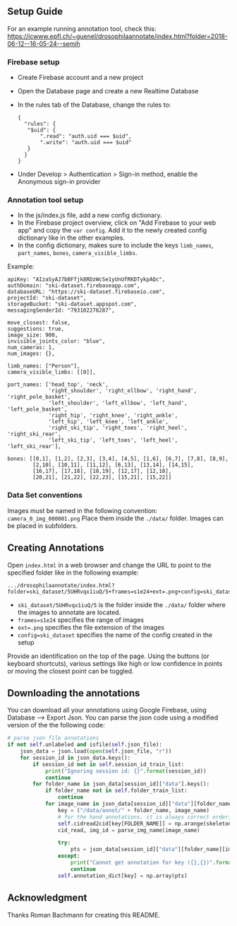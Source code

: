 
## Setup Guide
For an example running annotation tool, check this: https://icwww.epfl.ch/~guenel/drosophilaannotate/index.html?folder=2018-06-12--16-05-24--semih

### Firebase setup

- Create Firebase account and a new project
- Open the Database page and create a new Realtime Database
- In the rules tab of the Database, change the rules to:

  ```
  {
    "rules": {
     "$uid": {
         ".read": "auth.uid === $uid",
         ".write": "auth.uid === $uid"
     }
    }
  }
  ```

- Under Develop > Authentication > Sign-in method, enable the Anonymous sign-in provider

### Annotation tool setup

- In the js/index.js file, add a new config dictionary.
- In the Firebase project overview, click on "Add Firebase to your web app" and copy the ```var config```. Add it to the newly created config dictionary like in the other examples.
- In the config dictionary, makes sure to include the keys ```limb_names```, ```part_names```, ```bones```, ```camera_visible_limbs```.

Example:

```
apiKey: "AIzaSyAJ7bBFfjk8RDzWcSe1yUnUfRKDTykpAQc",
authDomain: "ski-dataset.firebaseapp.com",
databaseURL: "https://ski-dataset.firebaseio.com",
projectId: "ski-dataset",
storageBucket: "ski-dataset.appspot.com",
messagingSenderId: "793102276287",

move_closest: false,
suggestions: true,
image_size: 900,
invisible_joints_color: "blue",
num_cameras: 1,
num_images: {},

limb_names: ["Person"],
camera_visible_limbs: [[0]],

part_names: ['head_top', 'neck',
             'right_shoulder', 'right_ellbow', 'right_hand', 'right_pole_basket',
             'left_shoulder', 'left_ellbow', 'left_hand', 'left_pole_basket',
             'right_hip', 'right_knee', 'right_ankle',
             'left_hip', 'left_knee', 'left_ankle',
             'right_ski_tip', 'right_toes', 'right_heel', 'right_ski_rear',
             'left_ski_tip', 'left_toes', 'left_heel', 'left_ski_rear'],

bones: [[0,1], [1,2], [2,3], [3,4], [4,5], [1,6], [6,7], [7,8], [8,9],
        [2,10], [10,11], [11,12], [6,13], [13,14], [14,15],
        [16,17], [17,18], [18,19], [12,17], [12,18],
        [20,21], [21,22], [22,23], [15,21], [15,22]]
```

### Data Set conventions

Images must be named in the following convention: ```camera_0_img_000001.png```
Place them inside the ```./data/``` folder. Images can be placed in subfolders.

## Creating Annotations

Open ```index.html``` in a web browser and change the URL to point to the specified folder like in the following example:

```
.../drosophilaannotate/index.html?folder=ski_dataset/5UHRvqx1iuQ/5+frames=s1e24+ext=.png+config=ski_dataset
```

- ```ski_dataset/5UHRvqx1iuQ/5``` is the folder inside the ```./data/``` folder where the images to annotate are located.
- ```frames=s1e24``` specifies the range of images
- ```ext=.png``` specifies the file extension of the images
- ```config=ski_dataset``` specifies the name of the config created in the setup

Provide an identification on the top of the page. Using the buttons (or keyboard shortcuts), various settings like high or low confidence in points or moving the closest point can be toggled.

## Downloading the annotations

You can download all your annotations using Google Firebase, using  Database --> Export Json. 
You can parse the json code using a modified version of the the following code:

```python
# parse json file annotations
if not self.unlabeled and isfile(self.json_file):
    json_data = json.load(open(self.json_file, "r"))
    for session_id in json_data.keys():
        if session_id not in self.session_id_train_list:
            print("Ignoring session id: {}".format(session_id))
            continue
        for folder_name in json_data[session_id]["data"].keys():
            if folder_name not in self.folder_train_list:
                continue
            for image_name in json_data[session_id]["data"][folder_name].keys():
                key = ("/data/annot/" + folder_name, image_name)
                # for the hand annotations, it is always correct ordering
                self.cidread2cid[key[FOLDER_NAME]] = np.arange(skeleton.num_cameras)
                cid_read, img_id = parse_img_name(image_name)

                try:
                    pts = json_data[session_id]["data"][folder_name][image_name]["position"]
                except:
                    print("Cannot get annotation for key ({},{})".format(key[0], key[1]))
                    continue
                self.annotation_dict[key] = np.array(pts)
```


## Acknowledgment
Thanks Roman Bachmann for creating this README.
